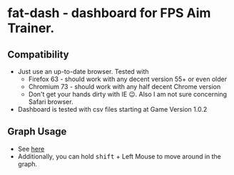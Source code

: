 # fat-dash - dashboard for FPS Aim Trainer.

## Compatibility
- Just use an up-to-date browser. Tested with
  - Firefox 63 - should work with any decent version 55+ or even older
  - Chromium 73 - should work with any half decent Chrome version
  - Don't get your hands dirty with IE 😉. Also I am not sure concerning Safari browser.
- Dashboard is tested with csv files starting at Game Version 1.0.2

## Graph Usage

- See [here](https://help.plot.ly/zoom-pan-hover-controls/)
- Additionally, you can hold <kbd>shift</kbd> + Left Mouse to move around in the graph.
